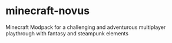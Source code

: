 # minecraft-novus
Minecraft Modpack for a challenging and adventurous multiplayer playthrough with fantasy and steampunk elements
